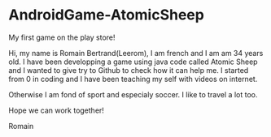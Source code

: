 # AndroidGame-AtomicSheep
My first game on the play store!

Hi, my name is Romain Bertrand(Leerom), I am french and I am am 34 years old.
I have been developping a game using java code called Atomic Sheep and I wanted to give try to Github to check how it can help me.
I started from 0 in coding and I have been teaching my self with videos on internet.

Otherwise I am fond of sport and especialy soccer. I like to travel a lot too.

Hope we can work together!

Romain


